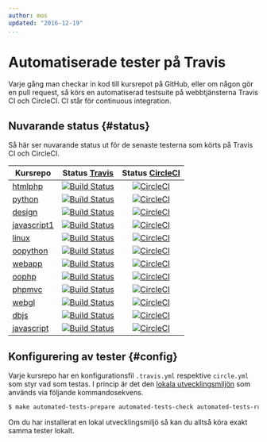 ```yaml
---
author: mos
updated: "2016-12-19"
...
```

Automatiserade tester på Travis
==================================

Varje gång man checkar in kod till kursrepot på GitHub, eller om någon gör en pull request, så körs en automatiserad testsuite på webbtjänsterna Travis CI och CircleCI. CI står för continuous integration.



Nuvarande status {#status}
----------------------------------

Så här ser nuvarande status ut för de senaste testerna som körts på Travis CI och CircleCI.

| Kursrepo | Status [Travis](https://travis-ci.org/) | Status [CircleCI](https://circleci.com/) |
|----------|:------:|:------:|
| [htmlphp](https://github.com/dbwebb-se/htmlphp) | [![Build Status](https://travis-ci.org/dbwebb-se/htmlphp.svg?branch=master)](https://travis-ci.org/dbwebb-se/htmlphp) | [![CircleCI](https://circleci.com/gh/dbwebb-se/htmlphp.svg?style=svg)](https://circleci.com/gh/dbwebb-se/htmlphp) |
| [python](https://github.com/dbwebb-se/python) | [![Build Status](https://travis-ci.org/dbwebb-se/python.svg?branch=master)](https://travis-ci.org/dbwebb-se/python) | [![CircleCI](https://circleci.com/gh/dbwebb-se/python.svg?style=svg)](https://circleci.com/gh/dbwebb-se/python) |
| [design](https://github.com/mosbth/design) | [![Build Status](https://travis-ci.org/dbwebb-se/design.svg?branch=master)](https://travis-ci.org/dbwebb-se/design) | [![CircleCI](https://circleci.com/gh/dbwebb-se/design.svg?style=svg)](https://circleci.com/gh/dbwebb-se/design) | 
| [javascript1](https://github.com/dbwebb-se/javascript1) | [![Build Status](https://travis-ci.org/dbwebb-se/javascript1.svg?branch=master)](https://travis-ci.org/dbwebb-se/javascript1) | [![CircleCI](https://circleci.com/gh/dbwebb-se/javascript1.svg?style=svg)](https://circleci.com/gh/dbwebb-se/javascript1) | 
| [linux](https://github.com/dbwebb-se/linux) | [![Build Status](https://travis-ci.org/dbwebb-se/linux.svg?branch=master)](https://travis-ci.org/dbwebb-se/linux) | [![CircleCI](https://circleci.com/gh/dbwebb-se/linux.svg?style=svg)](https://circleci.com/gh/dbwebb-se/linux) | 
| [oopython](https://github.com/dbwebb-se/oopython) | [![Build Status](https://travis-ci.org/dbwebb-se/oopython.svg?branch=master)](https://travis-ci.org/dbwebb-se/oopython) | [![CircleCI](https://circleci.com/gh/dbwebb-se/oopython.svg?style=svg)](https://circleci.com/gh/dbwebb-se/oopython) |
| [webapp](https://github.com/dbwebb-se/webapp) | [![Build Status](https://travis-ci.org/dbwebb-se/webapp.svg?branch=master)](https://travis-ci.org/dbwebb-se/webapp) | [![CircleCI](https://circleci.com/gh/dbwebb-se/webapp.svg?style=svg)](https://circleci.com/gh/dbwebb-se/webapp) |
| [oophp](https://github.com/dbwebb-se/oophp) | [![Build Status](https://travis-ci.org/dbwebb-se/oophp.svg?branch=master)](https://travis-ci.org/dbwebb-se/oophp) | [![CircleCI](https://circleci.com/gh/dbwebb-se/oophp.svg?style=svg)](https://circleci.com/gh/dbwebb-se/oophp) |
| [phpmvc](https://github.com/dbwebb-se/phpmvc) | [![Build Status](https://travis-ci.org/dbwebb-se/phpmvc.svg?branch=master)](https://travis-ci.org/dbwebb-se/phpmvc) | [![CircleCI](https://circleci.com/gh/dbwebb-se/phpmvc.svg?style=svg)](https://circleci.com/gh/dbwebb-se/phpmvc) |
| [webgl](https://github.com/dbwebb-se/webgl) | [![Build Status](https://travis-ci.org/dbwebb-se/webgl.svg?branch=master)](https://travis-ci.org/dbwebb-se/webgl) | [![CircleCI](https://circleci.com/gh/dbwebb-se/webgl.svg?style=svg)](https://circleci.com/gh/dbwebb-se/webgl) |
| [dbjs](https://github.com/dbwebb-se/dbjs) | [![Build Status](https://travis-ci.org/dbwebb-se/dbjs.svg?branch=master)](https://travis-ci.org/dbwebb-se/dbjs) | [![CircleCI](https://circleci.com/gh/dbwebb-se/dbjs.svg?style=svg)](https://circleci.com/gh/dbwebb-se/dbjs) |
| [javascript](https://github.com/dbwebb-se/javascript) | [![Build Status](https://travis-ci.org/dbwebb-se/javascript.svg?branch=master)](https://travis-ci.org/dbwebb-se/javascript) | [![CircleCI](https://circleci.com/gh/dbwebb-se/javascript.svg?style=svg)](https://circleci.com/gh/dbwebb-se/javascript) |



Konfigurering av tester {#config}
----------------------------------

Varje kursrepo har en konfigurationsfil `.travis.yml` respektive `circle.yml` som styr vad som testas. I princip är det den [lokala utvecklingsmiljön](development-environment) som används via följande kommandosekvens.

```bash
$ make automated-tests-prepare automated-tests-check automated-tests-run
```

Om du har installerat en lokal utvecklingsmiljö så kan du alltså köra exakt samma tester lokalt.
